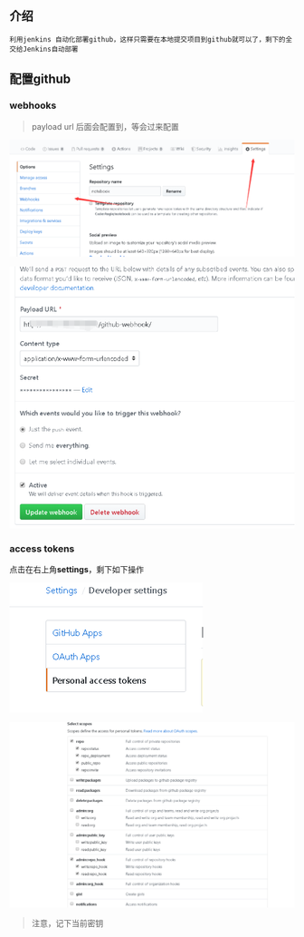 ## 介绍

```
利用jenkins 自动化部署github，这样只需要在本地提交项目到github就可以了，剩下的全交给Jenkins自动部署
```

## 

## 配置github

### webhooks



> payload url 后面会配置到，等会过来配置



![](/assets/jtbg-1.png)

![](/assets/jtbg-2.png)

### 

### access tokens

点击在右上角**settings**，剩下如下操作

![](/assets/jtbg-5.png)

![](/assets/jtbg-3.png)

> 注意，记下当前密钥





